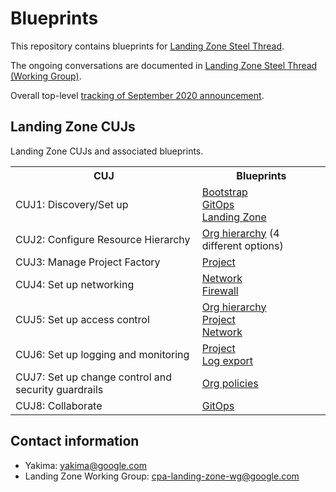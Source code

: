 # Blueprints

This repository contains blueprints for
[Landing Zone Steel Thread](http://go/cpa-landing-zone).

The ongoing conversations are documented in
[Landing Zone Steel Thread (Working Group)](http://go/cpa-landing-zone-notes).

Overall top-level
[tracking of September 2020 announcement](http://go/cpaseptemberlaunch-demoeap-tracker).

## Landing Zone CUJs

Landing Zone CUJs and associated blueprints.

<table>
  <tr>
    <th>CUJ</th>
    <th>Blueprints</th>
  </tr>
  <tr>
    <td>CUJ1: Discovery/Set up</td>
    <td><a href="https://cnrm.git.corp.google.com/yakima/+/refs/heads/master/bootstrap/script">Bootstrap</a><br>
      <a href="https://cnrm.git.corp.google.com/blueprints/+/refs/heads/master/csr-git-ops-pipeline/">GitOps</a><br>
      <a href="https://cnrm.git.corp.google.com/blueprints/+/refs/heads/master/landing-zone/">Landing Zone</a>
    </td>
  </tr>
  <tr>
    <td>CUJ2: Configure Resource Hierarchy</td>
    <td><a href="https://cnrm.git.corp.google.com/blueprints/+/refs/heads/master/hierarchy/">Org hierarchy</a> (4 different options)
    </td>
  </tr>
  <tr>
    <td>CUJ3: Manage Project Factory</td>
    <td><a href="https://cnrm.git.corp.google.com/blueprints/+/refs/heads/master/project/">Project</a>
    </td>
  </tr>
  <tr>
    <td>CUJ4: Set up networking</td>
    <td><a href="https://cnrm.git.corp.google.com/blueprints/+/refs/heads/master/network/">Network</a><br>
      <a href="https://cnrm.git.corp.google.com/blueprints/+/refs/heads/master/firewall/">Firewall</a>
    </td>
  </tr>
  <tr>
    <td>CUJ5: Set up access control</td>
    <td><a href="https://cnrm.git.corp.google.com/blueprints/+/refs/heads/master/hierarchy/">Org hierarchy</a><br>
      <a href="https://cnrm.git.corp.google.com/blueprints/+/refs/heads/master/project/">Project</a><br>
      <a href="https://cnrm.git.corp.google.com/blueprints/+/refs/heads/master/network/">Network</a>
    </td>
  </tr>
  <tr>
    <td>CUJ6: Set up logging and monitoring</td>
    <td><a href="https://cnrm.git.corp.google.com/blueprints/+/refs/heads/master/project/">Project</a><br>
      <a href="https://cnrm.git.corp.google.com/blueprints/+/refs/heads/master/log-export/">Log export</a>
    </td>
  </tr>
  <tr>
    <td>CUJ7: Set up change control and security guardrails</td>
    <td><a href="https://cnrm.git.corp.google.com/blueprints/+/refs/heads/master/policies/">Org policies</a>
    </td>
  </tr>
  <tr>
    <td>CUJ8: Collaborate</td>
    <td><a href="https://cnrm.git.corp.google.com/blueprints/+/refs/heads/master/csr-git-ops-pipeline/">GitOps</a>
    </td>
  </tr>
</table>

## Contact information

*   Yakima: yakima@google.com
*   Landing Zone Working Group: cpa-landing-zone-wg@google.com
